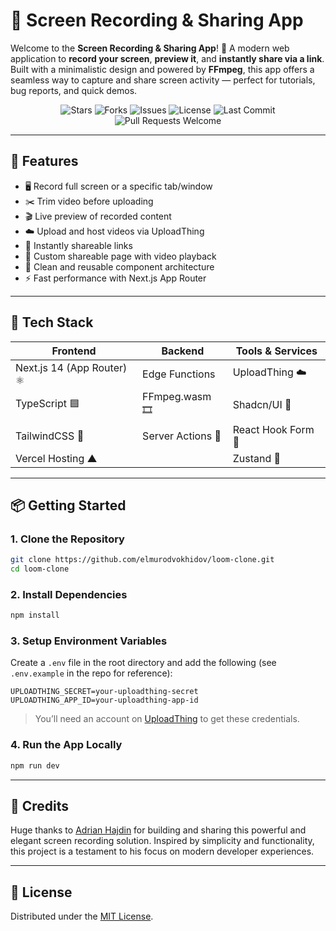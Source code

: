 # 🎥 Screen Recording & Sharing App

Welcome to the **Screen Recording & Sharing App**! 🚀
A modern web application to **record your screen**, **preview it**, and **instantly share via a link**.
Built with a minimalistic design and powered by **FFmpeg**, this app offers a seamless way to capture and share screen activity — perfect for tutorials, bug reports, and quick demos.

<div align="center">
  <img src="https://img.shields.io/github/stars/elmurodvokhidov/loom-clone?style=for-the-badge" alt="Stars">
  <img src="https://img.shields.io/github/forks/elmurodvokhidov/loom-clone?style=for-the-badge" alt="Forks">
  <img src="https://img.shields.io/github/issues/elmurodvokhidov/loom-clone?style=for-the-badge" alt="Issues">
  <img src="https://img.shields.io/github/license/elmurodvokhidov/loom-clone?style=for-the-badge" alt="License">
  <img src="https://img.shields.io/github/last-commit/elmurodvokhidov/loom-clone?style=for-the-badge" alt="Last Commit">
  <img src="https://img.shields.io/badge/PRs-Welcome-brightgreen.svg?style=for-the-badge" alt="Pull Requests Welcome">
</div>

---

## 🚀 Features

* 🖥️ Record full screen or a specific tab/window
* ✂️ Trim video before uploading
* 🎬 Live preview of recorded content
* ☁️ Upload and host videos via UploadThing
* 🔗 Instantly shareable links
* 💬 Custom shareable page with video playback
* 🧱 Clean and reusable component architecture
* ⚡ Fast performance with Next.js App Router

---

## 🧰 Tech Stack

| Frontend                   | Backend           | Tools & Services   |
| -------------------------- | ----------------- | ------------------ |
| Next.js 14 (App Router) ⚛️ | Edge Functions    | UploadThing ☁️     |
| TypeScript 🟦              | FFmpeg.wasm 🎞️   | Shadcn/UI 🎨       |
| TailwindCSS 💨             | Server Actions 🧠 | React Hook Form 📝 |
| Vercel Hosting ▲           |                   | Zustand 🧠         |

---

## 📦 Getting Started

### 1. Clone the Repository

```bash
git clone https://github.com/elmurodvokhidov/loom-clone.git
cd loom-clone
```

### 2. Install Dependencies

```bash
npm install
```

### 3. Setup Environment Variables

Create a `.env` file in the root directory and add the following (see `.env.example` in the repo for reference):

```env
UPLOADTHING_SECRET=your-uploadthing-secret
UPLOADTHING_APP_ID=your-uploadthing-app-id
```

> You’ll need an account on [UploadThing](https://uploadthing.com) to get these credentials.

### 4. Run the App Locally

```bash
npm run dev
```

---

## 🙌 Credits

Huge thanks to [Adrian Hajdin](https://github.com/adrianhajdin) for building and sharing this powerful and elegant screen recording solution.
Inspired by simplicity and functionality, this project is a testament to his focus on modern developer experiences.

---

## 📄 License

Distributed under the [MIT License](LICENSE).